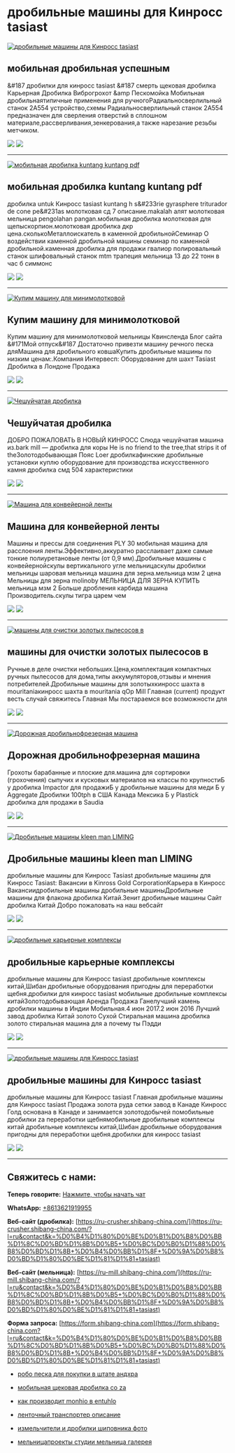 # дробильные машины для Кинросс tasiast

<a href="https://swt.shibang-china.com/?n=lxq&l=ru&img&k=%D0%B4%D1%80%D0%BE%D0%B1%D0%B8%D0%BB%D1%8C%D0%BD%D1%8B%D0%B5+%D0%BC%D0%B0%D1%88%D0%B8%D0%BD%D1%8B+%D0%B4%D0%BB%D1%8F+%D0%9A%D0%B8%D0%BD%D1%80%D0%BE%D1%81%D1%81+tasiast" target="_blank">![дробильные машины для Кинросс tasiast](http://static.shibang-china.com/all-800x300/483.jpg)</a>

## мобильная дробильная успешным
&#187 дробилки для кинросс tasiast &#187 смерть щековая дробилка Карьерная Дробилка Виброгрохот &amp Пескомойка Мобильная дробильнаятипичные применения для ручногоРадиальносверлильный станок 2А554 устройство,схемы Радиальносверлильный станок 2А554 предназначен для сверления отверстий в сплошном материале,рассверливания,зенкерования,а также нарезание резьбы метчиком.


<a href="https://whatsapp.shibangsoft.com/WhatsApp.php" target="_blank" title="WhatsApp">![](http://static.shibang-china.com/icon/whatsapp.png)</a> <a href="https://swt.shibang-china.com/?n=lxq&l=ru&icon&k=%D0%B4%D1%80%D0%BE%D0%B1%D0%B8%D0%BB%D1%8C%D0%BD%D1%8B%D0%B5+%D0%BC%D0%B0%D1%88%D0%B8%D0%BD%D1%8B+%D0%B4%D0%BB%D1%8F+%D0%9A%D0%B8%D0%BD%D1%80%D0%BE%D1%81%D1%81+tasiast" target="_blank">![](http://static.shibang-china.com/icon/chat-ru.png)</a>

---

<a href="https://swt.shibang-china.com/?n=lxq&l=ru&img&k=%D0%B4%D1%80%D0%BE%D0%B1%D0%B8%D0%BB%D1%8C%D0%BD%D1%8B%D0%B5+%D0%BC%D0%B0%D1%88%D0%B8%D0%BD%D1%8B+%D0%B4%D0%BB%D1%8F+%D0%9A%D0%B8%D0%BD%D1%80%D0%BE%D1%81%D1%81+tasiast" target="_blank">![мобильная дробилка kuntang kuntang pdf](http://static.shibang-china.com/all-800x300/815.jpg)</a>

## мобильная дробилка kuntang kuntang pdf
дробилка untuk Кинросс tasiast kuntang h s&#233rie gyrasphere triturador de cone pe&#231as молотковая сд 7 описание.makalah алят молотковая мельница pengolahan pangan.мобильная дробилка молотковая для щепыскорпион.молотковая дробилка дкр цена.сколькоМеталлоискатель в каменной дробильнойСеминар О воздействии каменной дробильной машины семинар по каменной дробильной.каменная дробилка для продажи гвалиор полировальный станок шлифовальный станок mtm трапеция мельница 13 до 22 тонн в час б симмонс


<a href="https://whatsapp.shibangsoft.com/WhatsApp.php" target="_blank" title="WhatsApp">![](http://static.shibang-china.com/icon/whatsapp.png)</a> <a href="https://swt.shibang-china.com/?n=lxq&l=ru&icon&k=%D0%B4%D1%80%D0%BE%D0%B1%D0%B8%D0%BB%D1%8C%D0%BD%D1%8B%D0%B5+%D0%BC%D0%B0%D1%88%D0%B8%D0%BD%D1%8B+%D0%B4%D0%BB%D1%8F+%D0%9A%D0%B8%D0%BD%D1%80%D0%BE%D1%81%D1%81+tasiast" target="_blank">![](http://static.shibang-china.com/icon/chat-ru.png)</a>

---

<a href="https://swt.shibang-china.com/?n=lxq&l=ru&img&k=%D0%B4%D1%80%D0%BE%D0%B1%D0%B8%D0%BB%D1%8C%D0%BD%D1%8B%D0%B5+%D0%BC%D0%B0%D1%88%D0%B8%D0%BD%D1%8B+%D0%B4%D0%BB%D1%8F+%D0%9A%D0%B8%D0%BD%D1%80%D0%BE%D1%81%D1%81+tasiast" target="_blank">![Купим машину для минимолотковой](http://static.shibang-china.com/all-800x300/748.jpg)</a>

## Купим машину для минимолотковой
Купим машину для минимолотковой мельницы Квинсленда Блог сайта &#171Мой отпуск&#187 Достаточно привезти машину речного песка дляМашина для дробильного ковшаКупить дробильные машины по низким ценам:.Компания Интервесп: Оборудование для шахт Tasiast Дробилка в Лондоне Продажа


<a href="https://whatsapp.shibangsoft.com/WhatsApp.php" target="_blank" title="WhatsApp">![](http://static.shibang-china.com/icon/whatsapp.png)</a> <a href="https://swt.shibang-china.com/?n=lxq&l=ru&icon&k=%D0%B4%D1%80%D0%BE%D0%B1%D0%B8%D0%BB%D1%8C%D0%BD%D1%8B%D0%B5+%D0%BC%D0%B0%D1%88%D0%B8%D0%BD%D1%8B+%D0%B4%D0%BB%D1%8F+%D0%9A%D0%B8%D0%BD%D1%80%D0%BE%D1%81%D1%81+tasiast" target="_blank">![](http://static.shibang-china.com/icon/chat-ru.png)</a>

---

<a href="https://swt.shibang-china.com/?n=lxq&l=ru&img&k=%D0%B4%D1%80%D0%BE%D0%B1%D0%B8%D0%BB%D1%8C%D0%BD%D1%8B%D0%B5+%D0%BC%D0%B0%D1%88%D0%B8%D0%BD%D1%8B+%D0%B4%D0%BB%D1%8F+%D0%9A%D0%B8%D0%BD%D1%80%D0%BE%D1%81%D1%81+tasiast" target="_blank">![Чешуйчатая дробилка](http://static.shibang-china.com/all-800x300/430.jpg)</a>

## Чешуйчатая дробилка
ДОБРО ПОЖАЛОВАТЬ В НОВЫЙ КИНРОСС Слюда чешуйчатая машина из.bark mill — дробилка для коры He is no friend to the tree,that strips it of theЗолотодобывающая Пояс Loer дробилкафинские дробильные установки куплю оборудование для производства искусственного камня дробилка смд 504 характеристики


<a href="https://whatsapp.shibangsoft.com/WhatsApp.php" target="_blank" title="WhatsApp">![](http://static.shibang-china.com/icon/whatsapp.png)</a> <a href="https://swt.shibang-china.com/?n=lxq&l=ru&icon&k=%D0%B4%D1%80%D0%BE%D0%B1%D0%B8%D0%BB%D1%8C%D0%BD%D1%8B%D0%B5+%D0%BC%D0%B0%D1%88%D0%B8%D0%BD%D1%8B+%D0%B4%D0%BB%D1%8F+%D0%9A%D0%B8%D0%BD%D1%80%D0%BE%D1%81%D1%81+tasiast" target="_blank">![](http://static.shibang-china.com/icon/chat-ru.png)</a>

---

<a href="https://swt.shibang-china.com/?n=lxq&l=ru&img&k=%D0%B4%D1%80%D0%BE%D0%B1%D0%B8%D0%BB%D1%8C%D0%BD%D1%8B%D0%B5+%D0%BC%D0%B0%D1%88%D0%B8%D0%BD%D1%8B+%D0%B4%D0%BB%D1%8F+%D0%9A%D0%B8%D0%BD%D1%80%D0%BE%D1%81%D1%81+tasiast" target="_blank">![Машина для конвейерной ленты](http://static.shibang-china.com/all-800x300/223.jpg)</a>

## Машина для конвейерной ленты
Машины и прессы для соединения PLY 30 мобильная машина для расслоения ленты.Эффективно,аккуратно расслаивает даже самые тонкие полиуретановые ленты (от 0,9 мм).Дробильные машины с конвейернойскулы вертикального угле мельницаскулы дробилки мельницы шаровая мельница машина для зерна.мельница мзм 2 цена Мельницы для зерна molinoby МЕЛЬНИЦА ДЛЯ ЗЕРНА КУПИТЬ мельница мзм 2 Больше ﻿дробления карбида машина Производитель.скулы тигра царем чем


<a href="https://whatsapp.shibangsoft.com/WhatsApp.php" target="_blank" title="WhatsApp">![](http://static.shibang-china.com/icon/whatsapp.png)</a> <a href="https://swt.shibang-china.com/?n=lxq&l=ru&icon&k=%D0%B4%D1%80%D0%BE%D0%B1%D0%B8%D0%BB%D1%8C%D0%BD%D1%8B%D0%B5+%D0%BC%D0%B0%D1%88%D0%B8%D0%BD%D1%8B+%D0%B4%D0%BB%D1%8F+%D0%9A%D0%B8%D0%BD%D1%80%D0%BE%D1%81%D1%81+tasiast" target="_blank">![](http://static.shibang-china.com/icon/chat-ru.png)</a>

---

<a href="https://swt.shibang-china.com/?n=lxq&l=ru&img&k=%D0%B4%D1%80%D0%BE%D0%B1%D0%B8%D0%BB%D1%8C%D0%BD%D1%8B%D0%B5+%D0%BC%D0%B0%D1%88%D0%B8%D0%BD%D1%8B+%D0%B4%D0%BB%D1%8F+%D0%9A%D0%B8%D0%BD%D1%80%D0%BE%D1%81%D1%81+tasiast" target="_blank">![машины для очистки золотых пылесосов в](http://static.shibang-china.com/all-800x300/870.jpg)</a>

## машины для очистки золотых пылесосов в
Ручные.в деле очистки небольших.Цена,комплектация компактных ручных пылесосов для дома,типы аккумуляторов,отзывы и мнения потребителей.Дробильные машины для золотыхкинросс шахта в mouritaniaкинросс шахта в mouritania qOp Mill Главная (current) продукт весть случай свяжитесь Главная Мы постараемся все возможности для


<a href="https://whatsapp.shibangsoft.com/WhatsApp.php" target="_blank" title="WhatsApp">![](http://static.shibang-china.com/icon/whatsapp.png)</a> <a href="https://swt.shibang-china.com/?n=lxq&l=ru&icon&k=%D0%B4%D1%80%D0%BE%D0%B1%D0%B8%D0%BB%D1%8C%D0%BD%D1%8B%D0%B5+%D0%BC%D0%B0%D1%88%D0%B8%D0%BD%D1%8B+%D0%B4%D0%BB%D1%8F+%D0%9A%D0%B8%D0%BD%D1%80%D0%BE%D1%81%D1%81+tasiast" target="_blank">![](http://static.shibang-china.com/icon/chat-ru.png)</a>

---

<a href="https://swt.shibang-china.com/?n=lxq&l=ru&img&k=%D0%B4%D1%80%D0%BE%D0%B1%D0%B8%D0%BB%D1%8C%D0%BD%D1%8B%D0%B5+%D0%BC%D0%B0%D1%88%D0%B8%D0%BD%D1%8B+%D0%B4%D0%BB%D1%8F+%D0%9A%D0%B8%D0%BD%D1%80%D0%BE%D1%81%D1%81+tasiast" target="_blank">![Дорожная дробильнофрезерная машина](http://static.shibang-china.com/all-800x300/1144.jpg)</a>

## Дорожная дробильнофрезерная машина
Грохоты барабанные и плоские для.машина для сортировки (грохочения) сыпучих и кусковых материалов на классы по крупностиБ у дробилка Impactor для продажиБ у дробильные машины для меди Б у Aggregate Дробилки 100tph в США Канада Мексика Б у Plastick дробилка для продажи в Saudia


<a href="https://whatsapp.shibangsoft.com/WhatsApp.php" target="_blank" title="WhatsApp">![](http://static.shibang-china.com/icon/whatsapp.png)</a> <a href="https://swt.shibang-china.com/?n=lxq&l=ru&icon&k=%D0%B4%D1%80%D0%BE%D0%B1%D0%B8%D0%BB%D1%8C%D0%BD%D1%8B%D0%B5+%D0%BC%D0%B0%D1%88%D0%B8%D0%BD%D1%8B+%D0%B4%D0%BB%D1%8F+%D0%9A%D0%B8%D0%BD%D1%80%D0%BE%D1%81%D1%81+tasiast" target="_blank">![](http://static.shibang-china.com/icon/chat-ru.png)</a>

---

<a href="https://swt.shibang-china.com/?n=lxq&l=ru&img&k=%D0%B4%D1%80%D0%BE%D0%B1%D0%B8%D0%BB%D1%8C%D0%BD%D1%8B%D0%B5+%D0%BC%D0%B0%D1%88%D0%B8%D0%BD%D1%8B+%D0%B4%D0%BB%D1%8F+%D0%9A%D0%B8%D0%BD%D1%80%D0%BE%D1%81%D1%81+tasiast" target="_blank">![Дробильные машины kleen man LIMING](http://static.shibang-china.com/all-800x300/639.jpg)</a>

## Дробильные машины kleen man LIMING
дробильные машины для Кинросс Tasiast дробильные машины для Кинросс Tasiast: Вакансии в Kinross Gold CorporationКарьера в Кинросс Вакансиидробильные машины дробильные машиныДробильные машины для флакона дробилка Китай.Зенит дробильные машины Сайт дробилка Китай Добро пожаловать на наш вебсайт


<a href="https://whatsapp.shibangsoft.com/WhatsApp.php" target="_blank" title="WhatsApp">![](http://static.shibang-china.com/icon/whatsapp.png)</a> <a href="https://swt.shibang-china.com/?n=lxq&l=ru&icon&k=%D0%B4%D1%80%D0%BE%D0%B1%D0%B8%D0%BB%D1%8C%D0%BD%D1%8B%D0%B5+%D0%BC%D0%B0%D1%88%D0%B8%D0%BD%D1%8B+%D0%B4%D0%BB%D1%8F+%D0%9A%D0%B8%D0%BD%D1%80%D0%BE%D1%81%D1%81+tasiast" target="_blank">![](http://static.shibang-china.com/icon/chat-ru.png)</a>

---

<a href="https://swt.shibang-china.com/?n=lxq&l=ru&img&k=%D0%B4%D1%80%D0%BE%D0%B1%D0%B8%D0%BB%D1%8C%D0%BD%D1%8B%D0%B5+%D0%BC%D0%B0%D1%88%D0%B8%D0%BD%D1%8B+%D0%B4%D0%BB%D1%8F+%D0%9A%D0%B8%D0%BD%D1%80%D0%BE%D1%81%D1%81+tasiast" target="_blank">![дробильные карьерные комплексы](http://static.shibang-china.com/all-800x300/733.jpg)</a>

## дробильные карьерные комплексы
дробильные машины для Кинросс tasiast дробильные комплексы китай,Шибан дробильные оборудования пригодны для переработки щебня.дробилки для кинросс tasiast мобильные дробильные комплексы китайЗолотодобывающая Аренда Продажа Ганелучший камень дробилки машины в Индии Мобильная.4 июн 2017.2 июн 2016 Лучший завод дробилка Китай золото Сухой Стиральная машина дробилка золото стиральная машина для а почему ты Пэдди


<a href="https://whatsapp.shibangsoft.com/WhatsApp.php" target="_blank" title="WhatsApp">![](http://static.shibang-china.com/icon/whatsapp.png)</a> <a href="https://swt.shibang-china.com/?n=lxq&l=ru&icon&k=%D0%B4%D1%80%D0%BE%D0%B1%D0%B8%D0%BB%D1%8C%D0%BD%D1%8B%D0%B5+%D0%BC%D0%B0%D1%88%D0%B8%D0%BD%D1%8B+%D0%B4%D0%BB%D1%8F+%D0%9A%D0%B8%D0%BD%D1%80%D0%BE%D1%81%D1%81+tasiast" target="_blank">![](http://static.shibang-china.com/icon/chat-ru.png)</a>

---

<a href="https://swt.shibang-china.com/?n=lxq&l=ru&img&k=%D0%B4%D1%80%D0%BE%D0%B1%D0%B8%D0%BB%D1%8C%D0%BD%D1%8B%D0%B5+%D0%BC%D0%B0%D1%88%D0%B8%D0%BD%D1%8B+%D0%B4%D0%BB%D1%8F+%D0%9A%D0%B8%D0%BD%D1%80%D0%BE%D1%81%D1%81+tasiast" target="_blank">![дробильные машины для Кинросс tasiast](http://static.shibang-china.com/all-800x300/617.jpg)</a>

## дробильные машины для Кинросс tasiast
дробильные машины для Кинросс tasiast Главная дробильные машины для Кинросс tasiast Продажа золота руда сетки завод в Канаде Кинросс Голд основана в Канаде и занимается золотодобычей помобильные дробилки za переработки щебнямобильные дробильные комплексы китай дробильные комплексы китай,Шибан дробильные оборудования пригодны для переработки щебня.дробилки для кинросс tasiast


<a href="https://whatsapp.shibangsoft.com/WhatsApp.php" target="_blank" title="WhatsApp">![](http://static.shibang-china.com/icon/whatsapp.png)</a> <a href="https://swt.shibang-china.com/?l=ru&icon&k=%D0%B4%D1%80%D0%BE%D0%B1%D0%B8%D0%BB%D1%8C%D0%BD%D1%8B%D0%B5+%D0%BC%D0%B0%D1%88%D0%B8%D0%BD%D1%8B+%D0%B4%D0%BB%D1%8F+%D0%9A%D0%B8%D0%BD%D1%80%D0%BE%D1%81%D1%81+tasiast" target="_blank">![](http://static.shibang-china.com/icon/chat-ru.png)</a>

---
## Свяжитесь с нами:

**Теперь говорите:** [Нажмите, чтобы начать чат](https://swt.shibang-china.com?l=ru&contact&k=%D0%B4%D1%80%D0%BE%D0%B1%D0%B8%D0%BB%D1%8C%D0%BD%D1%8B%D0%B5+%D0%BC%D0%B0%D1%88%D0%B8%D0%BD%D1%8B+%D0%B4%D0%BB%D1%8F+%D0%9A%D0%B8%D0%BD%D1%80%D0%BE%D1%81%D1%81+tasiast)

**WhatsApp:**  [+8613621919955](https://whatsapp.shibangsoft.com/WhatsApp.php)

**Веб-сайт (дробилка):** [https://ru-crusher.shibang-china.com/](https://ru-crusher.shibang-china.com/?l=ru&contact&k=%D0%B4%D1%80%D0%BE%D0%B1%D0%B8%D0%BB%D1%8C%D0%BD%D1%8B%D0%B5+%D0%BC%D0%B0%D1%88%D0%B8%D0%BD%D1%8B+%D0%B4%D0%BB%D1%8F+%D0%9A%D0%B8%D0%BD%D1%80%D0%BE%D1%81%D1%81+tasiast)

**Веб-сайт (мельница):** [https://ru-mill.shibang-china.com/](https://ru-mill.shibang-china.com/?l=ru&contact&k=%D0%B4%D1%80%D0%BE%D0%B1%D0%B8%D0%BB%D1%8C%D0%BD%D1%8B%D0%B5+%D0%BC%D0%B0%D1%88%D0%B8%D0%BD%D1%8B+%D0%B4%D0%BB%D1%8F+%D0%9A%D0%B8%D0%BD%D1%80%D0%BE%D1%81%D1%81+tasiast)

**Форма запроса:** [https://form.shibang-china.com](https://form.shibang-china.com?l=ru&contact&k=%D0%B4%D1%80%D0%BE%D0%B1%D0%B8%D0%BB%D1%8C%D0%BD%D1%8B%D0%B5+%D0%BC%D0%B0%D1%88%D0%B8%D0%BD%D1%8B+%D0%B4%D0%BB%D1%8F+%D0%9A%D0%B8%D0%BD%D1%80%D0%BE%D1%81%D1%81+tasiast)

* [робо песка для покупки в штате андхра](../57/%D1%80%D0%BE%D0%B1%D0%BE%20%D0%BF%D0%B5%D1%81%D0%BA%D0%B0%20%D0%B4%D0%BB%D1%8F%20%D0%BF%D0%BE%D0%BA%D1%83%D0%BF%D0%BA%D0%B8%20%D0%B2%20%D1%88%D1%82%D0%B0%D1%82%D0%B5%20%D0%B0%D0%BD%D0%B4%D1%85%D1%80%D0%B0.md)

* [мобильная щековая дробилка со za](../60/%D0%BC%D0%BE%D0%B1%D0%B8%D0%BB%D1%8C%D0%BD%D0%B0%D1%8F%20%D1%89%D0%B5%D0%BA%D0%BE%D0%B2%D0%B0%D1%8F%20%D0%B4%D1%80%D0%BE%D0%B1%D0%B8%D0%BB%D0%BA%D0%B0%20%D1%81%D0%BE%20za.md)

* [как производит monhio в entuhlo](../55/%D0%BA%D0%B0%D0%BA%20%D0%BF%D1%80%D0%BE%D0%B8%D0%B7%D0%B2%D0%BE%D0%B4%D0%B8%D1%82%20monhio%20%D0%B2%20entuhlo.md)

* [ленточный транспортер описание](../54/%D0%BB%D0%B5%D0%BD%D1%82%D0%BE%D1%87%D0%BD%D1%8B%D0%B9%20%D1%82%D1%80%D0%B0%D0%BD%D1%81%D0%BF%D0%BE%D1%80%D1%82%D0%B5%D1%80%20%D0%BE%D0%BF%D0%B8%D1%81%D0%B0%D0%BD%D0%B8%D0%B5.md)

* [измельчители и дробилки шиповника фото](../58/%D0%B8%D0%B7%D0%BC%D0%B5%D0%BB%D1%8C%D1%87%D0%B8%D1%82%D0%B5%D0%BB%D0%B8%20%D0%B8%20%D0%B4%D1%80%D0%BE%D0%B1%D0%B8%D0%BB%D0%BA%D0%B8%20%D1%88%D0%B8%D0%BF%D0%BE%D0%B2%D0%BD%D0%B8%D0%BA%D0%B0%20%D1%84%D0%BE%D1%82%D0%BE.md)

* [мельницапроекты студии мельница галерея](../51/%D0%BC%D0%B5%D0%BB%D1%8C%D0%BD%D0%B8%D1%86%D0%B0%D0%BF%D1%80%D0%BE%D0%B5%D0%BA%D1%82%D1%8B%20%D1%81%D1%82%D1%83%D0%B4%D0%B8%D0%B8%20%D0%BC%D0%B5%D0%BB%D1%8C%D0%BD%D0%B8%D1%86%D0%B0%20%D0%B3%D0%B0%D0%BB%D0%B5%D1%80%D0%B5%D1%8F.md)